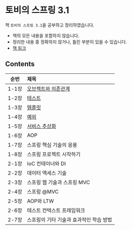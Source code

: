# 토비의 스프링 3.1

책 `토비의 스프링 3.1`을 공부하고 정리하였습니다.

- 책의 모든 내용을 포함하지 않습니다.
- 정리한 내용 중 정확하지 않거나, 틀린 부분이 있을 수 있습니다.
- [책 링크](http://www.kyobobook.co.kr/product/detailViewKor.laf?ejkGb=KOR&mallGb=KOR&barcode=9788960773431&orderClick=LAG&Kc=)

## Contents

| 순번  | 제목                                                                                                                                                                                                                                         |
| :---: | :------------------------------------------------------------------------------------------------------------------------------------------------------------------------------------------------------------------------------------------- |
| 1-1장 | [오브젝트와 의존관계](https://github.com/0xe82de/Study/tree/main/Spring/%ED%86%A0%EB%B9%84%EC%9D%98%20%EC%8A%A4%ED%94%84%EB%A7%81%203.1/1-1%EC%9E%A5%20%EC%98%A4%EB%B8%8C%EC%A0%9D%ED%8A%B8%EC%99%80%20%EC%9D%98%EC%A1%B4%EA%B4%80%EA%B3%84) |
| 1-2장 | [테스트](https://github.com/0xe82de/Study/tree/main/Spring/%ED%86%A0%EB%B9%84%EC%9D%98%20%EC%8A%A4%ED%94%84%EB%A7%81%203.1/1-2%EC%9E%A5%20%ED%85%8C%EC%8A%A4%ED%8A%B8)                                                                       |
| 1-3장 | [템플릿](https://github.com/0xe82de/Study/tree/main/Spring/%ED%86%A0%EB%B9%84%EC%9D%98%20%EC%8A%A4%ED%94%84%EB%A7%81%203.1/1-3%EC%9E%A5%20%ED%85%9C%ED%94%8C%EB%A6%BF)                                                                       |
| 1-4장 | [예외](https://github.com/0xe82de/Study/tree/main/Spring/%ED%86%A0%EB%B9%84%EC%9D%98%20%EC%8A%A4%ED%94%84%EB%A7%81%203.1/1-4%EC%9E%A5%20%EC%98%88%EC%99%B8)                                                                                  |
| 1-5장 | [서비스 추상화](https://github.com/0xe82de/Study/tree/main/Spring/%ED%86%A0%EB%B9%84%EC%9D%98%20%EC%8A%A4%ED%94%84%EB%A7%81%203.1/1-5%EC%9E%A5%20%EC%84%9C%EB%B9%84%EC%8A%A4%20%EC%B6%94%EC%83%81%ED%99%94)                                  |
| 1-6장 | AOP                                                                                                                                                                                                                                          |
| 1-7장 | 스프링 핵심 기술의 응용                                                                                                                                                                                                                      |
| 1-8장 | 스프링 프로젝트 시작하기                                                                                                                                                                                                                     |
| 2-1장 | IoC 컨테이너와 DI                                                                                                                                                                                                                            |
| 2-2장 | 데이터 액세스 기술                                                                                                                                                                                                                           |
| 2-3장 | 스프링 웹 기술과 스프링 MVC                                                                                                                                                                                                                  |
| 2-4장 | 스프링 @MVC                                                                                                                                                                                                                                  |
| 2-5장 | AOP와 LTW                                                                                                                                                                                                                                    |
| 2-6장 | 테스트 컨텍스트 프레임워크                                                                                                                                                                                                                   |
| 2-7장 | 스프링의 기타 기술과 효과적인 학습 방법                                                                                                                                                                                                      |
